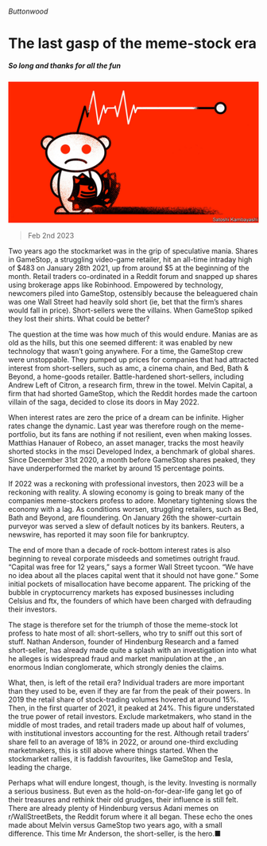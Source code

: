 ###### Buttonwood

# The last gasp of the meme-stock era 

##### So long and thanks for all the fun 

![image](images/20230204_FND001.jpg) 

> Feb 2nd 2023 

Two years ago the stockmarket was in the grip of speculative mania. Shares in GameStop, a struggling video-game retailer, hit an all-time intraday high of $483 on January 28th 2021, up from around $5 at the beginning of the month. Retail traders co-ordinated in a Reddit forum and snapped up shares using brokerage apps like Robinhood. Empowered by technology, newcomers piled into GameStop, ostensibly because the beleaguered chain was one Wall Street had heavily sold short (ie, bet that the firm’s shares would fall in price). Short-sellers were the villains. When GameStop spiked they lost their shirts. What could be better?

The question at the time was how much of this would endure. Manias are as old as the hills, but this one seemed different: it was enabled by new technology that wasn’t going anywhere. For a time, the GameStop crew were unstoppable. They pumped up prices for companies that had attracted interest from short-sellers, such as amc, a cinema chain, and Bed, Bath &amp; Beyond, a home-goods retailer. Battle-hardened short-sellers, including Andrew Left of Citron, a research firm, threw in the towel. Melvin Capital, a firm that had shorted GameStop, which the Reddit hordes made the cartoon villain of the saga, decided to close its doors in May 2022.

When interest rates are zero the price of a dream can be infinite. Higher rates change the dynamic. Last year was therefore rough on the meme-portfolio, but its fans are nothing if not resilient, even when making losses. Matthias Hanauer of Robeco, an asset manager, tracks the most heavily shorted stocks in the msci Developed Index, a benchmark of global shares. Since December 31st 2020, a month before GameStop shares peaked, they have underperformed the market by around 15 percentage points. 

If 2022 was a reckoning with professional investors, then 2023 will be a reckoning with reality. A slowing economy is going to break many of the companies meme-stockers profess to adore. Monetary tightening slows the economy with a lag. As conditions worsen, struggling retailers, such as Bed, Bath and Beyond, are floundering. On January 26th the shower-curtain purveyor was served a slew of default notices by its bankers. Reuters, a newswire, has reported it may soon file for bankruptcy. 

The end of more than a decade of rock-bottom interest rates is also beginning to reveal corporate misdeeds and sometimes outright fraud. “Capital was free for 12 years,” says a former Wall Street tycoon. “We have no idea about all the places capital went that it should not have gone.” Some initial pockets of misallocation have become apparent. The pricking of the bubble in cryptocurrency markets has exposed businesses including Celsius and ftx, the founders of which have been charged with defrauding their investors. 

The stage is therefore set for the triumph of those the meme-stock lot profess to hate most of all: short-sellers, who try to sniff out this sort of stuff. Nathan Anderson, founder of Hindenburg Research and a famed short-seller, has already made quite a splash with an investigation into what he alleges is widespread fraud and market manipulation at the , an enormous Indian conglomerate, which strongly denies the claims. 

What, then, is left of the retail era? Individual traders are more important than they used to be, even if they are far from the peak of their powers. In 2019 the retail share of stock-trading volumes hovered at around 15%. Then, in the first quarter of 2021, it peaked at 24%. This figure understated the true power of retail investors. Exclude marketmakers, who stand in the middle of most trades, and retail traders made up about half of volumes, with institutional investors accounting for the rest. Although retail traders’ share fell to an average of 18% in 2022, or around one-third excluding marketmakers, this is still above where things started. When the stockmarket rallies, it is faddish favourites, like GameStop and Tesla, leading the charge. 

Perhaps what will endure longest, though, is the levity. Investing is normally a serious business. But even as the hold-on-for-dear-life gang let go of their treasures and rethink their old grudges, their influence is still felt. There are already plenty of Hindenburg versus Adani memes on r/WallStreetBets, the Reddit forum where it all began. These echo the ones made about Melvin versus GameStop two years ago, with a small difference. This time Mr Anderson, the short-seller, is the hero.■






